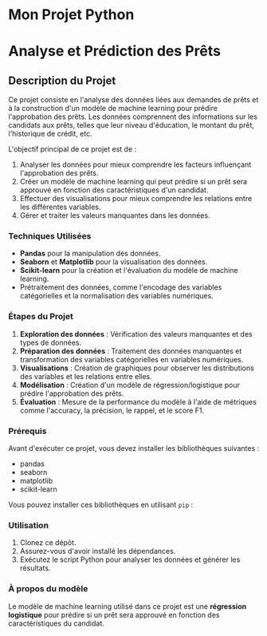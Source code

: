 ﻿# Mon Projet Python
# Analyse et Prédiction des Prêts

## Description du Projet

Ce projet consiste en l'analyse des données liées aux demandes de prêts et à la construction d'un modèle de machine learning pour prédire l'approbation des prêts. Les données comprennent des informations sur les candidats aux prêts, telles que leur niveau d'éducation, le montant du prêt, l'historique de crédit, etc.

L'objectif principal de ce projet est de :

1. Analyser les données pour mieux comprendre les facteurs influençant l'approbation des prêts.
2. Créer un modèle de machine learning qui peut prédire si un prêt sera approuvé en fonction des caractéristiques d'un candidat.
3. Effectuer des visualisations pour mieux comprendre les relations entre les différentes variables.
4. Gérer et traiter les valeurs manquantes dans les données.

### Techniques Utilisées

- **Pandas** pour la manipulation des données.
- **Seaborn** et **Matplotlib** pour la visualisation des données.
- **Scikit-learn** pour la création et l'évaluation du modèle de machine learning.
- Prétraitement des données, comme l'encodage des variables catégorielles et la normalisation des variables numériques.

### Étapes du Projet

1. **Exploration des données** : Vérification des valeurs manquantes et des types de données.
2. **Préparation des données** : Traitement des données manquantes et transformation des variables catégorielles en variables numériques.
3. **Visualisations** : Création de graphiques pour observer les distributions des variables et les relations entre elles.
4. **Modélisation** : Création d'un modèle de régression/logistique pour prédire l'approbation des prêts.
5. **Évaluation** : Mesure de la performance du modèle à l'aide de métriques comme l'accuracy, la précision, le rappel, et le score F1.

### Prérequis

Avant d'exécuter ce projet, vous devez installer les bibliothèques suivantes :

- pandas
- seaborn
- matplotlib
- scikit-learn

Vous pouvez installer ces bibliothèques en utilisant `pip` :


### Utilisation

1. Clonez ce dépôt.
2. Assurez-vous d'avoir installé les dépendances.
3. Exécutez le script Python pour analyser les données et générer les résultats.

### À propos du modèle

Le modèle de machine learning utilisé dans ce projet est une **régression logistique** pour prédire si un prêt sera approuvé en fonction des caractéristiques du candidat.




